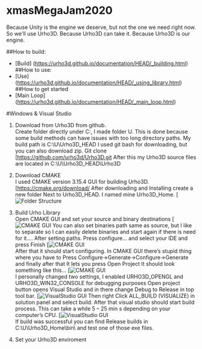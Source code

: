 # xmasMegaJam2020
Because Unity is the engine we deserve, but not the one we need right now. So we'll use Urho3D. Because Urho3D can take it. Because Urho3D is our engine.

##How to build:  
* [Build] (https://urho3d.github.io/documentation/HEAD/_building.html)
##How to use:  
* [Use] (https://urho3d.github.io/documentation/HEAD/_using_library.html)
##How to get started  
* [Main Loop] (https://urho3d.github.io/documentation/HEAD/_main_loop.html) 

#Windows & Visual Studio
1. Download from Urho3D from github.  
   Create folder directly under C:, I made folder U. 
   This is done because some build methods can have issues with too long directory paths. 
   My build path is C:\U\Urho3D_HEAD I used git bash for downloading, but you can also download zip. 
   Git clone [https://github.com/urho3d/Urho3D.git 
   After this my Urho3D source files are located in C:\U\Urho3D_HEAD\Urho3D 
2. Download CMAKE  
    I used CMAKE version 3.15.4 GUI for building Urho3D. [https://cmake.org/download/
    After downloading and Installing create a new folder Next to Urho3D_HEAD. I named mine Urho3D_Home. 
    [![Folder Structure](./Documentation/img/Cmake_01.png?raw=true)  
3. Build Urho Library  
   Open CMAKE GUI and set your source and binary destinations 
   [![CMAKE GUI](./Documentation/img/Cmake_01.png?raw=true)
   You can also set binaries path same as source, but I like to separate so I can easily delete binaries and start again 
   if there is need for it....
   After setting paths. Press configure... and select your IDE and press Finish
   [![CMAKE GUI](./Documentation/img/Cmake_02.png?raw=true)  
   After that it should start configuring. In CMAKE GUI there’s stupid thing where you have to Press 
   Configure->Generate->Configure->Generate and finally after that It lets you press Open Project 
   It should look something like this...
   [![CMAKE GUI](./Documentation/img/Cmake_03.png?raw=true)  
   I personally changed two settings, I enabled URHO3D_OPENGL and  URHO3D_WIN32_CONSOLE for debugging purposes 
   Open project button opens Visual Studio and in there change Debug to Release in top tool bar.
   [![VisualStudio GUI](./Documentation/img/VisualStudio_01.png?raw=true)
   Then right Click ALL_BUILD (VISUALIZE) in solution panel and select build. 
   After that visual studio should start build process. 
   This can take a while 5 – 25 min s depending on your computer’s CPU. 
   [![VisualStudio GUI](./Documentation/img/VisualStudio_02.png?raw=true)  
   If build was successful you can find Release builds in 
   C:\U\Urho3D_Home\bin\ and test one of those exe files. 
4. Set your Urho3D enviroment  


   
   
   
   
   ```
 